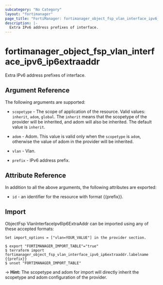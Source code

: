 ```yaml
---
subcategory: "No Category"
layout: "fortimanager"
page_title: "FortiManager: fortimanager_object_fsp_vlan_interface_ipv6_ip6extraaddr"
description: |-
  Extra IPv6 address prefixes of interface.
---
```


# fortimanager_object_fsp_vlan_interface_ipv6_ip6extraaddr
Extra IPv6 address prefixes of interface.

## Argument Reference


The following arguments are supported:

* `scopetype` - The scope of application of the resource. Valid values: `inherit`, `adom`, `global`. The `inherit` means that the scopetype of the provider will be inherited, and adom will also be inherited. The default value is `inherit`.
* `adom` - Adom. This value is valid only when the `scopetype` is `adom`, otherwise the value of adom in the provider will be inherited.
* `vlan` - Vlan.

* `prefix` - IPv6 address prefix.


## Attribute Reference

In addition to all the above arguments, the following attributes are exported:
* `id` - an identifier for the resource with format {{prefix}}.

## Import

ObjectFsp VlanInterfaceIpv6Ip6ExtraAddr can be imported using any of these accepted formats:
```
Set import_options = ["vlan=YOUR_VALUE"] in the provider section.

$ export "FORTIMANAGER_IMPORT_TABLE"="true"
$ terraform import fortimanager_object_fsp_vlan_interface_ipv6_ip6extraaddr.labelname {{prefix}}
$ unset "FORTIMANAGER_IMPORT_TABLE"
```
-> **Hint:** The scopetype and adom for import will directly inherit the scopetype and adom configuration of the provider.
